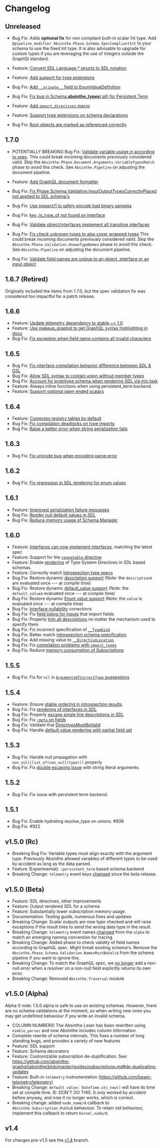 # Changelog

## Unreleased

- Bug Fix: Adds **optional fix** for non compliant built-in scalar Int type. Add `@pipeline_modifier Absinthe.Phase.Schema.SpecCompliantInt` to your schema to use the fixed Int type. It is also advisable to upgrade for custom types if you are leveraging the use of integers outside the GraphQl standard.

- Feature: [Convert SDL Language.\* structs to SDL notation](https://github.com/absinthe-graphql/absinthe/pull/1160)
- Feature: [Add support for type extensions](https://github.com/absinthe-graphql/absinthe/pull/1157)
- Bug Fix: [Add `__private__` field to EnumValueDefinition](https://github.com/absinthe-graphql/absinthe/pull/1148)
- Bug Fix: [Fix bug in Schema.**absinthe_types**(:all) for Persistent Term](https://github.com/absinthe-graphql/absinthe/pull/1161)
- Feature: [Add `import_directives` macro](https://github.com/absinthe-graphql/absinthe/pull/1158)
- Feature: [Support type extensions on schema declarations](https://github.com/absinthe-graphql/absinthe/pull/1176)
- Bug Fix: [Root objects are marked as referenced correctly](https://github.com/absinthe-graphql/absinthe/pull/1186)

## 1.7.0

- POTENTIALLY BREAKING Bug Fix: [Validate variable usage in according to spec](https://github.com/absinthe-graphql/absinthe/pull/1141). This could break incoming documents previously considered valid. Skip the `Absinthe.Phase.Document.Arguments.VariableTypesMatch` phase to avoid this check. See `Absinthe.Pipeline` on adjusting the document pipeline.

- Feature: [Add GraphQL document formatter](https://github.com/absinthe-graphql/absinthe/pull/1114)
- Bug Fix: [Fix Phase.Schema.Validation.InputOutputTypesCorrectlyPlaced not applied to SDL schema's](https://github.com/absinthe-graphql/absinthe/pull/1142/files)
- Bug Fix: [Use inspect/1 to safely encode bad binary samples](https://github.com/absinthe-graphql/absinthe/pull/1121)
- Bug Fix: [key :is_type_of not found on Interface ](https://github.com/absinthe-graphql/absinthe/issues/1077)
- Bug Fix: [Validate object/interfaces implement all transitive interfaces](https://github.com/absinthe-graphql/absinthe/pull/1127)
- Bug Fix: [Fix check unknown types to also cover wrapped types](https://github.com/absinthe-graphql/absinthe/pull/1138) This could break incoming documents previously considered valid. Skip the `Absinthe.Phase.Validation.KnownTypeNames` phase to avoid this check. See `Absinthe.Pipeline` on adjusting the document pipeline.
- Bug Fix: [Validate field names are unique to an object, interface or an input object](https://github.com/absinthe-graphql/absinthe/pull/1135)

## 1.6.7 (Retired)

Originally included the items from 1.7.0, but the spec validation fix was considered
too impactful for a patch release.

## 1.6.6

- Feature: [Update telemetry dependency to stable ~> 1.0](https://github.com/absinthe-graphql/absinthe/pull/1097)
- Feature: [Use makeup_graphql to get GraphQL syntax highlighting in docs](https://github.com/absinthe-graphql/absinthe/pull/1099)
- Bug Fix: [Fix exception when field name contains all invalid characters](https://github.com/absinthe-graphql/absinthe/pull/1096)

## 1.6.5

- Bug Fix: [Fix interface compilation behavior difference between SDL & DSL](https://github.com/absinthe-graphql/absinthe/pull/1091)
- Bug Fix: [Allow SDL syntax to contain union without member types](https://github.com/absinthe-graphql/absinthe/pull/1085)
- Bug Fix: [Account for prototype schema when rendering SDL via mix task](https://github.com/absinthe-graphql/absinthe/pull/1086)
- Feature: Always inline functions when using persistent_term backend.
- Feature: [Support optional open ended scalars](https://github.com/absinthe-graphql/absinthe/pull/1069)

## 1.6.4

- Feature: [Compress registry tables by default](https://github.com/absinthe-graphql/absinthe/pull/1058)
- Bug Fix: [Fix compilation deadlocks on type imports](https://github.com/absinthe-graphql/absinthe/pull/1056)
- Bug Fix: [Raise a better error when string serialization fails](https://github.com/absinthe-graphql/absinthe/pull/1062)

## 1.6.3

- Bug Fix: [Fix unicode bug when encoding parse error](https://github.com/absinthe-graphql/absinthe/pull/1044)

## 1.6.2

- Bug Fix: [Fix regression in SDL rendering for enum values](https://github.com/absinthe-graphql/absinthe/pull/1041)

## 1.6.1

- Feature: [Improved serialization failure messages](https://github.com/absinthe-graphql/absinthe/pull/1033)
- Bug Fix: [Render null default values in SDL](https://github.com/absinthe-graphql/absinthe/pull/1032)
- Bug Fix: [Reduce memory usage of Schema.Manager](https://github.com/absinthe-graphql/absinthe/pull/1037)

## 1.6.0

- Feature: [Interfaces can now implement Interfaces](https://github.com/absinthe-graphql/absinthe/pull/1012), matching the latest spec
- Feature: Support for the [`repeatable` directive](https://github.com/absinthe-graphql/absinthe/pull/999)
- Feature: Enable [rendering](https://github.com/absinthe-graphql/absinthe/pull/1010) of Type System Directives in SDL based schemas.
- Feature: Correctly match [Introspection type specs](https://github.com/absinthe-graphql/absinthe/pull/1017)
- Bug Fix: Restore dynamic [description support](https://github.com/absinthe-graphql/absinthe/pull/1005) (Note: the `description`s are evaluated once --- at compile time)
- Bug Fix: Restore dynamic [default_value support](https://github.com/absinthe-graphql/absinthe/pull/1026) (Note: the `default_value`s evaluated once --- at compile time)
- Bug Fix: Restore dynamic [Enum value support](https://github.com/absinthe-graphql/absinthe/pull/1023) (Note: the `value` is evaluated once --- at compile time)
- Bug Fix: [Interface nullability](https://github.com/absinthe-graphql/absinthe/pull/1009) corrections
- Bug Fix: Fix [field listing for Inputs](https://github.com/absinthe-graphql/absinthe/pull/1015) that import fields
- Bug Fix: Properly [trim all descriptions](https://github.com/absinthe-graphql/absinthe/pull/1014) no matter the mechanism used to specify them
- Bug Fix: Fix incorrect specification of [`__TypeKind`](https://github.com/absinthe-graphql/absinthe/pull/1019)
- Bug Fix: Better match [introspection schema specification](https://github.com/absinthe-graphql/absinthe/pull/1029)
- Bug Fix: Add missing value to [`__DirectiveLocation`](https://github.com/absinthe-graphql/absinthe/pull/1020)
- Bug Fix: Fix [compilation problems with `import_types`](https://github.com/absinthe-graphql/absinthe/pull/1022)
- Bug Fix: Reduce [memory consumption of Subscriptions](https://github.com/absinthe-graphql/absinthe/pull/1006)

## 1.5.5

- Bug Fix: Fix for `nil` in [`ArgumentsOfCorrectType` suggestions](https://github.com/absinthe-graphql/absinthe/pull/1000)

## 1.5.4

- Feature: Ensure [stable ordering in introspection results](https://github.com/absinthe-graphql/absinthe/pull/997).
- Bug Fix: Fix [rendering of interfaces in SDL](https://github.com/absinthe-graphql/absinthe/pull/979)
- Bug Fix: Properly [escape single line descriptions in SDL](https://github.com/absinthe-graphql/absinthe/pull/968)
- Bug Fix: Fix [`:meta` on fields](https://github.com/absinthe-graphql/absinthe/pull/973)
- Bug Fix: Validate that [DirectivesMustBeValid](https://github.com/absinthe-graphql/absinthe/pull/954)
- Bug Fix: Handle [default value rendering with partial field set](https://github.com/absinthe-graphql/absinthe/pull/998)

## 1.5.3

- Bug Fix: Handle null propagation with `non_null(list_of(non_null(type)))` properly
- Bug Fix: Fix [double escaping issue](https://github.com/absinthe-graphql/absinthe/pull/962) with string literal arguments.

## 1.5.2

- Bug Fix: Fix issue with persistent term backend.

## 1.5.1

- Bug Fix: Enable hydrating resolve_type on unions. #938
- Bug Fix: #922

## v1.5.0 (Rc)

- Breaking Bug Fix: Variable types must align exactly with the argument type. Previously
  Absinthe allowed variables of different types to be used by accident as long as the data parsed.
- Feature (Experimental): `:persistent_term` based schema backend
- Breaking Change: `telemetry` event keys [changed](https://github.com/absinthe-graphql/absinthe/pull/901) since the beta release.

## v1.5.0 (Beta)

- Feature: SDL directives, other improvements
- Feature: Output rendered SDL for a schema
- Feature: Substantially lower subscription memory usage.
- Documentation: Testing guide, numerous fixes and updates
- Breaking Change: Scalar outputs are now type checked and will raise exceptions if the result tries to send the wrong data type in the result.
- Breaking Change: `telemetry` event names [changed](https://github.com/absinthe-graphql/absinthe/pull/782) from the `alpha` to match an emerging naming convention for tracing.
- Breaking Change: Added phase to check validity of field names according to GraphQL spec. Might break existing schema's. Remove the `Absinthe.Phase.Schema.Validation.NamesMustBeValid` from the schema pipeline if you want to ignore this.
- Breaking Change: To match the GraphQL spec, we [no longer](https://github.com/absinthe-graphql/absinthe/pull/816) add a non-null error when a resolver on a non-null field explicitly returns its own error.
- Breaking Change: Removed `Absinthe.Traversal` module

## v1.5.0 (Alpha)

Alpha 0 note: 1.5.0 alpha is safe to use on existing schemas. However, there are no schema validations at the moment, so when writing new ones you may get undefined behaviour if you write an invalid schema.

- COLUMN NUMBERS! The Absinthe Lexer has been rewritten using `nimble_parsec` and now Absinthe includes column information.
- Complete rewrite of schema internals. This fixes a number of long standing bugs, and provides a variety of new features
- Feature: SDL support
- Feature: Schema decorators
- Feature: Customizable subscription de-duplification. See: https://github.com/absinthe-graphql/absinthe/blob/master/guides/subscriptions.md#de-duplicating-updates
- Feature: Built-in `telemetry` instrumentation (https://github.com/beam-telemetry/telemetry)
- Breaking Change: `default_value: DateTime.utc_now()` will have its time set at compile time. IE: DON'T DO THIS. It only worked by accident before anyway, and now it no longer works, which is correct.
- Breaking change: added `node_name/0` callback to `Absinthe.Subscription.PubSub` behaviour. To retain old behaviour, implement this callback to return `Kernel.node/0`.

## v1.4

For changes pre-v1.5 see the [v1.4](https://github.com/absinthe-graphql/absinthe/blob/v1.4/CHANGELOG.md) branch.
